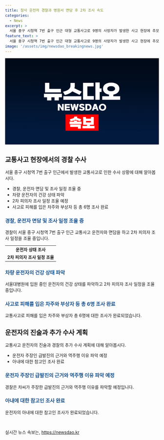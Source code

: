 ```yaml
---
title: 참사 운전자 경찰과 병원서 면담 후 2차 조사 속도
categories:
  - News
excerpt: >
  서울 중구 시청역 7번 출구 인근 대형 교통사고로 9명의 사망자가 발생한 사고 현장에 추모 글이 붙어있다. 경찰은 운전자의 상태를 살피고 2차 피의자 조사를 조율 중이며, 피해를 입은 차주와 부상자 등 6명을 조사 마친 것으로 전해졌다. 운전자는 브레이크 상태 등급발진 주장하고, 주변 지리를 잘 안다고 진술했으며, 이 사고와 관련하여 2차 피의자 조사를 진행할 예정이다.
feature_text: >
  서울 중구 시청역 7번 출구 인근 대형 교통사고로 9명의 사망자가 발생한 사고 현장에 추모 글이 붙어있다. 경찰은 운전자의 상태를 살피고 2차 피의자 조사를 조율 중이며, 피해를 입은 차주와 부상자 등 6명을 조사 마친 것으로 전해졌다. 운전자는 브레이크 상태 등급발진 주장하고, 주변 지리를 잘 안다고 진술했으며, 이 사고와 관련하여 2차 피의자 조사를 진행할 예정이다.
image: '/assets/img/newsdao_breakingnews.jpg'
---
```


<p><img src="/assets/img/newsdao_breakingnews.jpg" alt="koreaapp 속보" /></p>

<h2 data-ke-size="size26">교통사고 현장에서의 경찰 수사</h2>

<p data-ke-size="size16">서울 중구 시청역 7번 출구 인근에서 발생한 교통사고로 인한 수사 상황에 대해 알아봅시다.</p>

<ul>
<li>경찰, 운전자 면담 및 조사 일정 조율 중</li>
<li>차량 운전자의 건강 상태 파악</li>
<li>2차 피의자 조사 일정 조율 예정</li>
<li>사고로 피해를 입은 차주와 부상자 등 총 6명 조사 완료</li>
</ul>

<h3><b><span style="color: #1a5490;">경찰, 운전자 면담 및 조사 일정 조율 중</span></b></h3>

<p data-ke-size="size16">경찰이 서울 중구 시청역 7번 출구 인근 교통사고 운전자와 면담을 하고 2차 피의자 조사 일정을 조율 중입니다.</p>

<table>
<tr>
<td style="text-align: center; height: 17px;"><b>운전자 상태 조사</b></td>
</tr>
<tr>
<td style="text-align: center; height: 17px;"><b>2차 피의자 조사 일정 조율</b></td>
</tr>
</table>

<h3><b><span style="color: #1a5490;">차량 운전자의 건강 상태 파악</span></b></h3>

<p data-ke-size="size16">서울대병원에 입원 중인 운전자의 건강 상태를 파악하고 2차 피의자 조사 일정을 조율 중입니다.</p>

<h3><b><span style="color: #1a5490;">사고로 피해를 입은 차주와 부상자 등 총 6명 조사 완료</span></b></h3>

<p data-ke-size="size16">교통사고로 피해를 입은 차주와 부상자 총 6명에 대한 조사가 완료되었습니다.</p>

<h2 data-ke-size="size26">운전자의 진술과 추가 수사 계획</h2>

<p data-ke-size="size16">교통사고 운전자의 진술과 경찰의 추가 수사 계획에 대해 알아봅시다.</p>

<ul>
<li>운전자 주장인 급발진의 근거와 역주행 이유 파악 예정</li>
<li>아내에 대한 참고인 조사 완료</li>
</ul>

<h3><b><span style="color: #1a5490;">운전자 주장인 급발진의 근거와 역주행 이유 파악 예정</span></b></h3>

<p data-ke-size="size16">경찰은 차씨가 주장한 급발진의 근거와 역주행 이유를 파악할 예정입니다.</p>

<h3><b><span style="color: #1a5490;">아내에 대한 참고인 조사 완료</span></b></h3>

<p data-ke-size="size16">운전자의 아내에 대한 참고인 조사가 완료되었습니다.</p>

<p data-ke-size="size16">&nbsp;</p>
실시간 뉴스 속보는, <a href="https://newsdao.kr" rel="dofollow">https://newsdao.kr</a>


